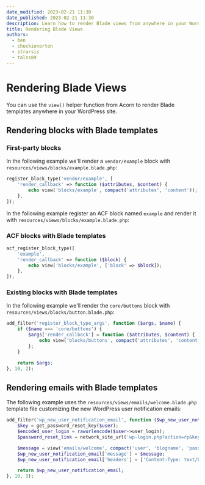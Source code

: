 ```yaml
---
date_modified: 2023-02-21 11:30
date_published: 2023-02-21 11:30
description: Learn how to render Blade views from anywhere in your WordPress site.
title: Rendering Blade Views
authors:
  - ben
  - chuckienorton
  - strarsis
  - talss89
---
```


# Rendering Blade Views

You can use the `view()` helper function from Acorn to render Blade templates anywhere in your WordPress site.

## Rendering blocks with Blade templates

### First-party blocks

In the following example we'll render a `vendor/example` block with `resources/views/blocks/example.blade.php`:

```php
register_block_type('vendor/example', [
    'render_callback' => function ($attributes, $content) {
        echo view('blocks/example', compact('attributes', 'content'));
    },
]);
```

In the following example register an ACF block named `example` and render it with `resources/views/blocks/example.blade.php`:

### ACF blocks with Blade templates

```php
acf_register_block_type([
    'example',
    'render_callback' => function ($block) {
        echo view('blocks/example', ['block' => $block]);
    },
]);
```

### Existing blocks with Blade templates

In the following example we'll render the `core/buttons` block with `resources/views/blocks/button.blade.php`:

```php
add_filter('register_block_type_args', function ($args, $name) {
    if ($name === 'core/buttons') {
        $args['render_callback'] = function ($attributes, $content) {
            echo view('blocks/buttons', compact('attributes', 'content'));
        };
    }

    return $args;
}, 10, 2);
```

## Rendering emails with Blade templates

The following example uses the `resources/views/emails/welcome.blade.php` template file customizing the new WordPress user notification emails:

```php
add_filter('wp_new_user_notification_email', function ($wp_new_user_notification_email, $user, $blogname) {
    $key = get_password_reset_key($user);
    $encoded_user_login = rawurlencode($user->user_login);
    $password_reset_link = network_site_url('wp-login.php?action=rp&key='.$key.'&login='.$encoded_user_login, 'login');

    $message = view('emails/welcome', compact('user', 'blogname', 'password_reset_link'))->render();
    $wp_new_user_notification_email['message'] = $message;
    $wp_new_user_notification_email['headers'] = ['Content-Type: text/html; charset=UTF-8'];

    return $wp_new_user_notification_email;
}, 10, 3);
```
